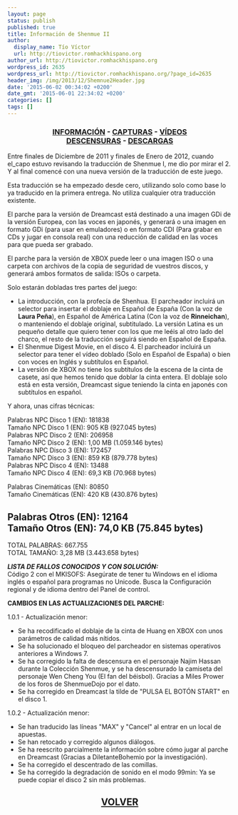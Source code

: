 ```yaml
---
layout: page
status: publish
published: true
title: Información de Shenmue II
author:
  display_name: Tío Víctor
  url: http://tiovictor.romhackhispano.org
author_url: http://tiovictor.romhackhispano.org
wordpress_id: 2635
wordpress_url: http://tiovictor.romhackhispano.org/?page_id=2635
header_img: /img/2013/12/Shemnue2Header.jpg
date: '2015-06-02 00:34:02 +0200'
date_gmt: '2015-06-01 22:34:02 +0200'
categories: []
tags: []
---
```

<h3 style="text-align: center;"><strong><a href="http://tiovictor.romhackhispano.org/shenmue-ii/informacion/">INFORMACIÓN</a> - <a href="http://tiovictor.romhackhispano.org/shenmue-ii/capturas/">CAPTURAS</a> - <a href="http://tiovictor.romhackhispano.org/shenmue-ii/videos/">VÍDEOS</a><br>  
<a href="http://tiovictor.romhackhispano.org/shenmue-ii/descensuras/">DESCENSURAS</a> - <a href="http://tiovictor.romhackhispano.org/shenmue-ii/descargar/">DESCARGAS</a></strong></h3>

Entre finales de Diciembre de 2011 y finales de Enero de 2012, cuando el_capo estuvo 
revisando la traducción de Shenmue I, me dio por mirar el 2. Y al final comencé con una 
nueva versión de la traducción de este juego.

Esta traducción se ha empezado desde cero, utilizando solo como base lo ya traducido en la 
primera entrega. No utiliza cualquier otra traducción existente.

El parche para la versión de Dreamcast está destinado a una imagen GDi de la versión Europea, 
con las voces en japonés, y generará o una imagen en formato GDi (para usar en emuladores) o 
en formato CDI (Para grabar en CDs y jugar en consola real) con una reducción de calidad en las 
voces para que pueda ser grabado.

El parche para la versión de XBOX puede leer o una imagen ISO o una carpeta con archivos de la 
copia de seguridad de vuestros discos, y generará ambos formatos de salida: ISOs o carpeta.

Solo estarán dobladas tres partes del juego:  
- La introducción, con la profecía de Shenhua. El parcheador incluirá un selector para insertar 
el doblaje en Español de España (Con la voz de **Laura Peña**), en Español de América Latina 
(Con la voz de **Rinneichan**), o manteniendo el doblaje original, subtitulado. La versión Latina 
es un pequeño detalle que quiero tener con los que me leéis al otro lado del charco, el resto de 
la traducción seguirá siendo en Español de España.  
- El Shenmue Digest Movie, en el disco 4. El parcheador incluirá un selector para tener el vídeo 
doblado (Solo en Español de España) o bien con voces en Inglés y subtítulos en Español.  
- La versión de XBOX no tiene los subtítulos de la escena de la cinta de casete, así que hemos 
tenido que doblar la cinta entera. El doblaje solo está en esta versión, Dreamcast sigue teniendo 
la cinta en japonés con subtítulos en español.

Y ahora, unas cifras técnicas:

Palabras NPC Disco 1 (EN): 181838  
Tamaño NPC Disco 1 (EN):   905 KB (927.045 bytes)  
Palabras NPC Disco 2 (EN): 206958  
Tamaño NPC Disco 2 (EN):   1,00 MB (1.059.146 bytes)  
Palabras NPC Disco 3 (EN): 172457  
Tamaño NPC Disco 3 (EN):   859 KB (879.778 bytes)  
Palabras NPC Disco 4 (EN): 13488  
Tamaño NPC Disco 4 (EN):   69,3 KB (70.968 bytes)

Palabras Cinemáticas (EN): 80850  
Tamaño Cinemáticas (EN):   420 KB (430.876 bytes)

Palabras Otros (EN): 12164  
Tamaño Otros (EN):   74,0 KB (75.845 bytes)  
--------------------------------------  
TOTAL PALABRAS: 667.755  
TOTAL TAMAÑO:   3,28 MB (3.443.658 bytes)

_**LISTA DE FALLOS CONOCIDOS Y CON SOLUCIÓN:**_  
Código 2 con el MKISOFS: Asegúrate de tener tu Windows en el idioma inglés o español para programas no Unicode. Busca la Configuración regional y de idioma dentro del Panel de control.

**CAMBIOS EN LAS ACTUALIZACIONES DEL PARCHE:**

1.0.1 - Actualización menor:

- Se ha recodificado el doblaje de la cinta de Huang en XBOX con unos parámetros de calidad más nítidos.
- Se ha solucionado el bloqueo del parcheador en sistemas operativos anteriores a Windows 7.
- Se ha corregido la falta de descensura en el personaje Najim Hassan durante la Colección Shenmue, y se ha descensurado la camiseta del personaje Wen Cheng You (El fan del béisbol). Gracias a Miles Prower de los foros de ShenmueDojo por el dato.
- Se ha corregido en Dreamcast la tilde de "PULSA EL BOTÓN START" en el disco 1.

1.0.2 - Actualización menor:

- Se han traducido las líneas "MAX" y "Cancel" al entrar en un local de apuestas.
- Se han retocado y corregido algunos diálogos.
- Se ha reescrito parcialmente la información sobre cómo jugar al parche en Dreamcast (Gracias a DiletanteBohemio por la investigación).
- Se ha corregido el descentrado de las comillas.
- Se ha corregido la degradación de sonido en el modo 99min: Ya se puede copiar el disco 2 sin más problemas.

<h2 style="text-align: center;"><strong><a href="http://tiovictor.romhackhispano.org/shenmue-ii/">VOLVER</a></strong></h2>
